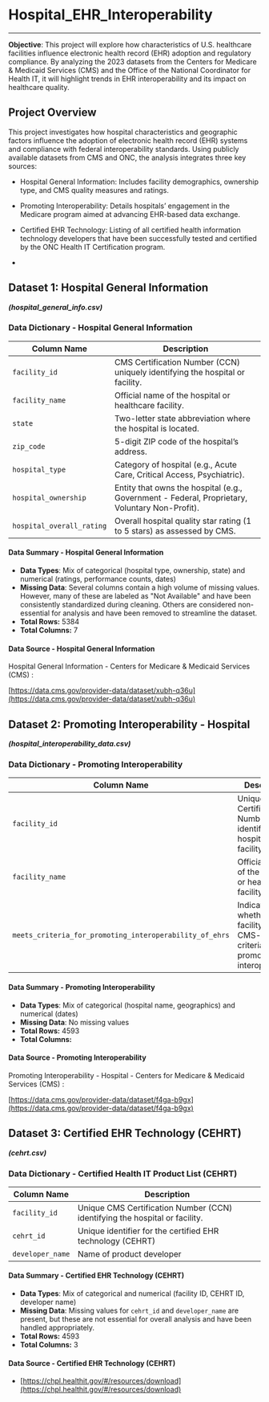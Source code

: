 # Hospital_EHR_Interoperability

---

**Objective**: This project will explore how characteristics of U.S. healthcare facilities influence electronic health record (EHR) adoption and regulatory compliance. By analyzing the 2023 datasets from the Centers for Medicare & Medicaid Services (CMS) and the Office of the National Coordinator for Health IT, it will highlight trends in EHR interoperability and its impact on healthcare quality.

## Project Overview

This project investigates how hospital characteristics and geographic factors influence the adoption of electronic health record (EHR) systems and compliance with federal interoperability standards. Using publicly available datasets from CMS and ONC, the analysis integrates three key sources:

- Hospital General Information: Includes facility demographics, ownership type, and CMS quality measures and ratings.

- Promoting Interoperability: Details hospitals’ engagement in the Medicare program aimed at advancing EHR-based data exchange.

- Certified EHR Technology: Listing of all certified health information technology developers that have been successfully tested and certified by the ONC Health IT Certification program.
- 
## Dataset 1: Hospital General Information

***(hospital_general_info.csv)***

### Data Dictionary - Hospital General Information

| **Column Name**                         | **Description**                                                                                 |
|-------------------------------------|---------------------------------------------------------------------------------------------|
| `facility_id`                       | CMS Certification Number (CCN) uniquely identifying the hospital or facility.              |
| `facility_name`                     | Official name of the hospital or healthcare facility.                                      |
| `state`                             | Two-letter state abbreviation where the hospital is located.                               |
| `zip_code`                          | 5-digit ZIP code of the hospital’s address.                                                |
| `hospital_type`                     | Category of hospital (e.g., Acute Care, Critical Access, Psychiatric).                     |
| `hospital_ownership`                | Entity that owns the hospital (e.g., Government - Federal, Proprietary, Voluntary Non-Profit). |  
| `hospital_overall_rating`          | Overall hospital quality star rating (1 to 5 stars) as assessed by CMS.                    |


#### Data Summary - Hospital General Information

- **Data Types**: Mix of categorical (hospital type, ownership, state) and numerical (ratings, performance counts, dates)
- **Missing Data**: Several columns contain a high volume of missing values. However, many of these are labeled as "Not Available" and have been consistently standardized during cleaning. Others are considered non-essential for analysis and have been removed to streamline the dataset.
- **Total Rows:** 5384
- **Total Columns:** 7

#### Data Source - Hospital General Information

Hospital General Information - Centers for Medicare & Medicaid Services (CMS) :

[https://data.cms.gov/provider-data/dataset/xubh-q36u](https://data.cms.gov/provider-data/dataset/xubh-q36u)

## Dataset 2: Promoting Interoperability - Hospital

***(hospital_interoperability_data.csv)***

### Data Dictionary - Promoting Interoperability

|**Column Name**                                                   | **Description**                                                                                        |
|---------------------------------------------------------------|-------------------------------------------------------------------------------------------------------|
| `facility_id`                                                 | Unique CMS Certification Number (CCN) identifying the hospital or facility.                           |
| `facility_name`                                               | Official name of the hospital or healthcare facility.                                               |
| `meets_criteria_for_promoting_interoperability_of_ehrs`       | Indicates whether the facility meets CMS-defined criteria for promoting EHR interoperability.  |


#### Data Summary - Promoting Interoperability

- **Data Types**: Mix of categorical (hospital name, geographics) and numerical (dates)
- **Missing Data**: No missing values
- **Total Rows:** 4593
- **Total Columns:** 

#### Data Source - Promoting Interoperability

Promoting Interoperability - Hospital - Centers for Medicare & Medicaid Services (CMS) :

[https://data.cms.gov/provider-data/dataset/f4ga-b9gx](https://data.cms.gov/provider-data/dataset/f4ga-b9gx)

## Dataset 3: Certified EHR Technology (CEHRT)

***(cehrt.csv)***

### Data Dictionary - Certified Health IT Product List (CEHRT)

| **Column Name**                     | **Description**                                                                                   |
|-------------------------------------|---------------------------------------------------------------------------------------------------|
| `facility_id`                       | Unique CMS Certification Number (CCN) identifying the hospital or facility.                        |
| `cehrt_id`                          | Unique identifier for the certified EHR technology (CEHRT)                                        |
| `developer_name`                    | Name of product developer                                                                         |

#### Data Summary - Certified EHR Technology (CEHRT)

- **Data Types**: Mix of categorical and numerical (facility ID, CEHRT ID, developer name)
- **Missing Data**: Missing values for `cehrt_id` and `developer_name` are present, but these are not essential for overall analysis and have been handled appropriately.
- **Total Rows:** 4593
- **Total Columns:** 3

#### Data Source - Certified EHR Technology (CEHRT)

- [https://chpl.healthit.gov/#/resources/download](https://chpl.healthit.gov/#/resources/download)
